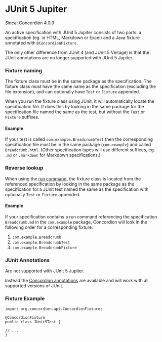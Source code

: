 # JUnit 5 Jupiter
_Since_: Concordion 4.0.0

An active specification with JUnit 5 Jupiter consists of two parts: a specification (eg. in HTML, Markdown or Excel)
and a Java fixture annotated with `@ConcordionFixture`.

The only other difference from JUnit 4 (and JUnit 5 Vintage) is that the JUnit annotations are no longer supported 
with JUnit 5 Jupiter.

### Fixture naming

The fixture class must be in the same package as the specification.
The fixture class must have the same name as the specification (excluding the file extension), and can optionally have
`Test` or `Fixture` appended.

When you run the fixture class using JUnit, it will automatically locate the specification file. 
It does this by looking in the same package for the specification file named the same as the test, 
but without the `Test` or `Fixture` suffixes.

#### Example

If your test is called `com.example.BreadcrumbTest` then the corresponding
specification file must be in the same package (`com.example`) and called
`Breadcrumb.html`. (Other specification types will use different suffices, eg. `.md` or `.markdown` for Markdown specifications.)

### Reverse lookup

When using the [run command](../../common/command/run/Run.html "c:run"), the fixture class is located from the referenced specification by
looking in the same package as the specification for a JUnit test named the same as the specification with optionally `Test` or
`Fixture` appended.

#### Example

If your specification contains a run command referencing the specification `Breadcrumb.md` in the `com.example` package, 
Concordion will look in the following order for a corresponding fixture:

1. `com.example.Breadcrumb`
2. `com.example.BreadcrumbTest`
3. `com.example.BreadcrumbFixture`

### JUnit Annotations

Are not supported with JUnit 5 Jupiter.

Instead the [Concordion annotations](../../annotation/Annotation.md "c:run") are available and will work with all 
supported versions of JUnit.

### Fixture Example

    import org.concordion.api.ConcordionFixture;
    
    @ConcordionFixture
    public class JUnit5Test {

    // ...
    }
